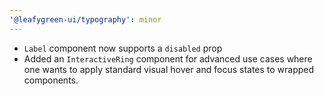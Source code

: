 ```yaml
---
'@leafygreen-ui/typography': minor
---
```


- `Label` component now supports a `disabled` prop
- Added an `InteractiveRing` component for advanced use cases where one wants to apply standard visual hover and focus states to wrapped components.
